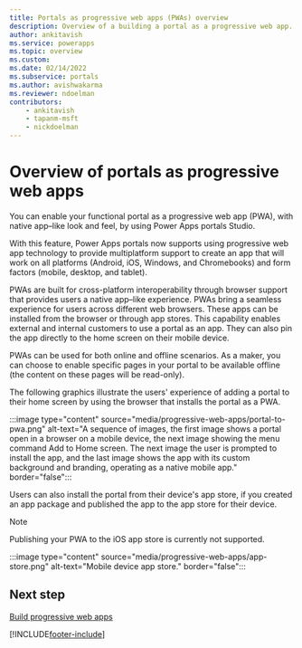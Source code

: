 ```yaml
---
title: Portals as progressive web apps (PWAs) overview
description: Overview of a building a portal as a progressive web app.
author: ankitavish
ms.service: powerapps
ms.topic: overview
ms.custom: 
ms.date: 02/14/2022
ms.subservice: portals
ms.author: avishwakarma
ms.reviewer: ndoelman
contributors:
    - ankitavish
    - tapanm-msft
    - nickdoelman
---
```


# Overview of portals as progressive web apps

You can enable your functional portal as a progressive web app (PWA), with native app–like look and feel, by using Power Apps portals Studio.

With this feature, Power Apps portals now supports using progressive web app technology to provide multiplatform support to create an app that will work on all platforms (Android, iOS, Windows, and Chromebooks) and form factors (mobile, desktop, and tablet).

PWAs are built for cross-platform interoperability through browser support that provides users a native app–like experience. PWAs bring a seamless experience for users across different web browsers. These apps can be installed from the browser or through app stores. This capability enables external and internal customers to use a portal as an app. They can also pin the app directly to the home screen on their mobile device.

PWAs can be used for both online and offline scenarios. As a maker, you can choose to enable specific pages in your portal to be available offline (the content on these pages will be read-only).

The following graphics illustrate the users' experience of adding a portal to their home screen by using the browser that installs the portal as a PWA.

:::image type="content" source="media/progressive-web-apps/portal-to-pwa.png" alt-text="A sequence of images, the first image shows a portal open in a browser on a mobile device, the next image showing the menu command Add to Home screen. The next image the user is prompted to install the app, and the last image shows the app with its custom background and branding, operating as a native mobile app." border="false":::

Users can also install the portal from their device's app store, if you created an app package and published the app to the app store for their device.

> [!Note]
> Publishing your PWA to the iOS app store is currently not supported.

:::image type="content" source="media/progressive-web-apps/app-store.png" alt-text="Mobile device app store." border="false":::

## Next step

[Build progressive web apps](build-progressive-web-apps.md)

[!INCLUDE[footer-include](../../includes/footer-banner.md)]
